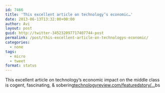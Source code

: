 ```yaml
---
id: 7466
title: 'This excellent article on technology’s economic…'
date: 2013-06-13T13:32:00+00:00
author: Avi
layout: post
guid: http://twitter-345232097717407744-post
permalink: /post/this-excellent-article-on-technologys-economic/
categories:
  - none
tags:
  - micro
  - tweet
format: status
---
```

This excellent article on technology’s economic impact on the middle class is cogent, fascinating, & sobering[technologyreview.com/featuredstory/…](http://www.technologyreview.com/featuredstory/515926/how-technology-is-destroying-jobs/)bs